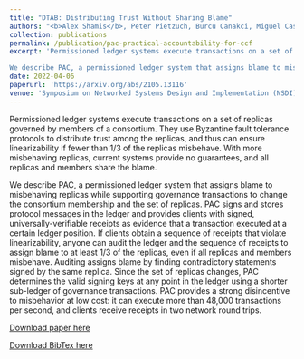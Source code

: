 ```yaml
---
title: "DTAB: Distributing Trust Without Sharing Blame"
authors: "<b>Alex Shamis</b>, Peter Pietzuch, Burcu Canakci, Miguel Castro, Edward Ashton, Amaury Chamayou, Sylvan Clebsch, Antoine Delignat-Lavaud, Cedric Fournet, Matthew Kerner, Julien Maffre, Olga Vrousgou, Christoph M. Wintersteiger, Manuel Costa, Mark Russinovich"
collection: publications
permalink: /publication/pac-practical-accountability-for-ccf
excerpt: 'Permissioned ledger systems execute transactions on a set of replicas governed by members of a consortium. They use Byzantine fault tolerance protocols to distribute trust among the replicas, and thus can ensure linearizability if fewer than 1/3 of the replicas misbehave. With more misbehaving replicas, current systems provide no guarantees, and all replicas and members share the blame.

We describe PAC, a permissioned ledger system that assigns blame to misbehaving replicas while supporting governance transactions to change the consortium membership and the set of replicas. PAC signs and stores protocol messages in the ledger and provides clients with signed, universally-verifiable receipts as evidence that a transaction executed at a certain ledger position. If clients obtain a sequence of receipts that violate linearizability, anyone can audit the ledger and the sequence of receipts to assign blame to at least 1/3 of the replicas, even if all replicas and members misbehave. Auditing assigns blame by finding contradictory statements signed by the same replica. Since the set of replicas changes, PAC determines the valid signing keys at any point in the ledger using a shorter sub-ledger of governance transactions. PAC provides a strong disincentive to misbehavior at low cost: it can execute more than 48,000 transactions per second, and clients receive receipts in two network round trips.'
date: 2022-04-06
paperurl: 'https://arxiv.org/abs/2105.13116'
venue: 'Symposium on Networked Systems Design and Implementation (NSDI)'
---
```


Permissioned ledger systems execute transactions on a set of replicas governed by members of a consortium. They use Byzantine fault tolerance protocols to distribute trust among the replicas, and thus can ensure linearizability if fewer than 1/3 of the replicas misbehave. With more misbehaving replicas, current systems provide no guarantees, and all replicas and members share the blame.

We describe PAC, a permissioned ledger system that assigns blame to misbehaving replicas while supporting governance transactions to change the consortium membership and the set of replicas. PAC signs and stores protocol messages in the ledger and provides clients with signed, universally-verifiable receipts as evidence that a transaction executed at a certain ledger position. If clients obtain a sequence of receipts that violate linearizability, anyone can audit the ledger and the sequence of receipts to assign blame to at least 1/3 of the replicas, even if all replicas and members misbehave. Auditing assigns blame by finding contradictory statements signed by the same replica. Since the set of replicas changes, PAC determines the valid signing keys at any point in the ledger using a shorter sub-ledger of governance transactions. PAC provides a strong disincentive to misbehavior at low cost: it can execute more than 48,000 transactions per second, and clients receive receipts in two network round trips.

[Download paper here](https://arxiv.org/pdf/2105.13116)

[Download BibTex here](https://scholar.googleusercontent.com/scholar.bib?q=info:3ZSO78UgMLkJ:scholar.google.com/&output=citation&scisdr=CgXs4J7KEPeV50riMFs:AAGBfm0AAAAAYMzkKFu29JOtru54aEqHNwpdPk3w5Sli&scisig=AAGBfm0AAAAAYMzkKDSpx4-Dz7OuY8Uezr0TUY1iUFpK&scisf=4&ct=citation&cd=-1&hl=en)
